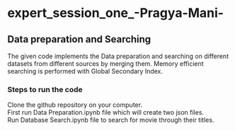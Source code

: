 # expert_session_one_-Pragya-Mani-

## Data preparation and Searching
The given code implements the Data preparation and searching on different datasets from different sources by merging them.
Memory efficient searching is performed with Global Secondary Index.

### Steps to run the code
Clone the github repository on your computer.<br>
First run Data Preparation.ipynb file which will create two json files.<br>
Run Database Search.ipynb file to search for movie through their titles.

